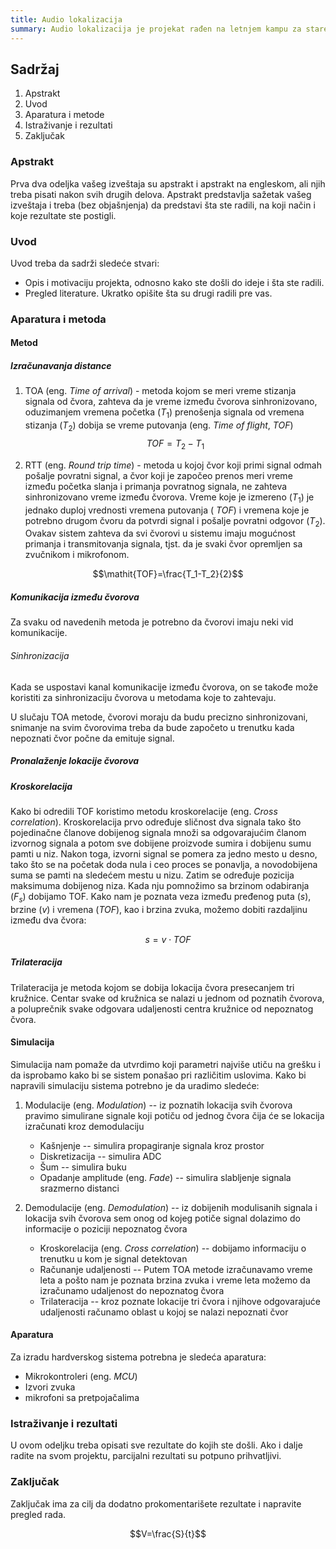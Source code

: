 ```yaml
---
title: Audio lokalizacija
summary: Audio lokalizacija je projekat rađen na letnjem kampu za stare polaznike 2022. godine od Lenke Vučković i Žarka Hajdera.
---
```

## Sadržaj

1. Apstrakt
2. Uvod
3. Aparatura i metode
4. Istraživanje i rezultati
5. Zaključak

### Apstrakt

Prva dva odeljka vašeg izveštaja su apstrakt i apstrakt na engleskom, ali njih treba pisati nakon svih drugih delova.
Apstrakt predstavlja sažetak vašeg izveštaja i treba (bez objašnjenja) da predstavi šta ste radili, na koji način i koje rezultate ste postigli.
<!---//ovo na kraju radimo --->
### Uvod
Uvod treba da sadrži sledeće stvari:
* Opis i motivaciju projekta, odnosno kako ste došli do ideje i šta ste radili.
* Pregled literature. Ukratko opišite šta su drugi radili pre vas.
<!---ovo isto kasnije--->

### Aparatura i metoda
#### Metod
##### Izračunavanja distance

1.  TOA (eng. _Time of arrival_) - metoda kojom se meri vreme stizanja signala od čvora, zahteva da je vreme između čvorova sinhronizovano, oduzimanjem vremena početka ($T_1$) prenošenja signala od vremena stizanja ($T_2$) dobija se vreme putovanja (eng. _Time of flight_, $\mathit{TOF}$) 
$$\mathit{TOF}= T_2-T_1$$
    

2. RTT (eng. _Round trip time_) - metoda u kojoj čvor koji primi signal odmah pošalje povratni signal, a čvor koji je započeo prenos meri vreme između početka slanja i primanja povratnog signala, ne zahteva sinhronizovano vreme između čvorova. 
Vreme koje je izmereno ($T_1$) je jednako duploj vrednosti vremena putovanja ( $TOF$) i vremena koje je potrebno drugom čvoru da potvrdi signal i pošalje povratni odgovor ($T_2$).
Ovakav sistem zahteva da svi čvorovi u sistemu imaju mogućnost primanja i transmitovanja signala, tjst. da je svaki čvor opremljen sa zvučnikom i mikrofonom. 

<!---T1 pocetak snimanja, -->
$$\mathit{TOF}=\frac{T_1-T_2}{2}$$

<!--- za rtt dodati neki grafik i objasnjenje za bip bip--->
##### Komunikacija između čvorova
<!--- Audio/ EM--->
<!--- medijumi po kojima mozemo da transferujemo podatke, kako mozemo da reusujemo sistem mikrofona i zvucnika ili bilo koji drugi dostupan na uređaju za gotov hardver/esp--->
Za svaku od navedenih metoda je potrebno da čvorovi imaju neki vid komunikacije.
<!--- dopisati sta mozemo da koristimo za komunikaciju--->
###### Sinhronizacija    
<!--- ova recenica kasnije, prvo objasnjenje i spomenut --->
Kada se uspostavi kanal komunikacije između čvorova, on se takođe može koristiti za sinhronizaciju čvorova u metodama koje to zahtevaju.
<!--- takodje ovde ostale ideje kao eksterna sinhronizacija kroz impuls, itd--->
U slučaju TOA metode, čvorovi moraju da budu precizno sinhronizovani, snimanje na svim čvorovima treba da bude započeto u trenutku kada nepoznati čvor počne da emituje signal.

<!--potrebna je precizna sinhronizacija čvorova koju možemo da ostvarimo ako koristimo --->

##### Pronalaženje lokacije čvorova
<!---trilateracija, spomenemo eventualno koje sve postoje-->

##### Kroskorelacija 
<!--- dopisati negde za refleksije,multipath i eho i kako uticu na merenja ukoliko zeznu --->
Kako bi odredili TOF koristimo metodu kroskorelacije  (eng. _Cross correlation_).
Kroskorelacija prvo određuje sličnost dva signala tako što pojedinačne članove dobijenog signala množi sa odgovarajućim članom izvornog signala a potom sve dobijene proizvode sumira i dobijenu sumu pamti u niz. 
Nakon toga, izvorni signal se pomera za jedno mesto u desno, tako što se na početak doda nula i ceo proces se ponavlja, a novodobijena suma se pamti na sledećem mestu u nizu. 
Zatim se određuje pozicija maksimuma dobijenog niza. Kada nju pomnožimo sa brzinom odabiranja ($F_s$) dobijamo TOF.
Kako nam je poznata veza između pređenog puta ($s$), brzine ($v$) i vremena ($\mathit{TOF}$), kao i brzina zvuka, možemo dobiti razdaljinu između dva čvora:

$$s = v \cdot \mathit{TOF}$$
##### Trilateracija 

Trilateracija je metoda kojom se dobija lokacija čvora presecanjem tri kružnice. 
Centar svake od kružnica se nalazi u jednom od poznatih čvorova, a poluprečnik svake odgovara udaljenosti centra kružnice od nepoznatog čvora.

#### Simulacija 
<!---ovde trenutno pise kako ide simulacija za TOA--->
Simulacija nam pomaže da utvrdimo koji parametri najviše utiču na grešku i da isprobamo kako bi se sistem ponašao pri različitim uslovima.
Kako bi napravili simulaciju sistema potrebno je da uradimo sledeće:
1.  Modulacije (eng. _Modulation_) -- iz poznatih lokacija svih čvorova pravimo simulirane signale koji potiču od jednog čvora čija će se lokacija izračunati kroz demodulaciju
    - Kašnjenje -- simulira propagiranje signala kroz prostor
    - Diskretizacija -- simulira ADC 
    - Šum -- simulira buku
    - Opadanje amplitude (eng. _Fade_) -- simulira slabljenje signala srazmerno distanci

2.  Demodulacije (eng. _Demodulation_) -- iz dobijenih modulisanih signala i lokacija svih čvorova sem onog od kojeg potiče signal dolazimo do informacije o poziciji nepoznatog čvora
    - Kroskorelacija (eng. _Cross correlation_) -- dobijamo informaciju o trenutku u kom je signal detektovan
    - Računanje udaljenosti -- Putem TOA metode izračunavamo vreme leta a pošto nam je poznata brzina zvuka i vreme leta možemo da izračunamo udaljenost do nepoznatog čvora
    - Trilateracija -- kroz poznate lokacije tri čvora i njihove odgovarajuće udaljenosti računamo oblast u kojoj se nalazi nepoznati čvor


#### Aparatura
Za izradu hardverskog sistema potrebna je sledeća aparatura:
* Mikrokontroleri (eng. _MCU_)
* Izvori zvuka
* mikrofoni sa pretpojačalima
<!--- 
za mcu o biranju kontrolera, potrebni parametri, sample rate, adc dma, rang ADC-a, atten, spiffs, memorija potrebna za cuvanje toga, zasto koristimo vise mikrokontrolera, nelinearnost ADC-a, greska adc-a, najbolje citava sekcija za ADC,itd itd ...

za izvore zvuka o opcijama, zvucnik vs piezo buzzer, 
aktivan vs pasivan piezo buzzer, rang na kojima proizvode najveci spl, rezonantna, zavisnost signala i mikrofona od ovoga

za mikrofone i pretpojacala prvo o mikrofonima, 
o 
pc - pc sistem isto raspisati, mozda premestiti mikrokontroleri u opcije za sisteme tjst nama treba samo izvor zvuka i mikrofon u teoriji a sad nesto treba to da snimi i pusti takođe

pretpojacala spojiti sa adc-om najbolje, seme, ono sto smo digitalizovali, itd, sve oko njih, potrebe za njima i njihove funkcije



takođe biranje signala, duzine, modulacije, frekvencija, sample rate itd itd isto u vezi sa ovim stvarima

za hardver oko esp-esp sistema takođe i napajanja, itd
filteri i uticaj suma, hardware vs software filtriranje

--->
<!---todo: softver (za pc-pc/ esp-esp)  --->


### Istraživanje i rezultati
<!---
parcijalne rezultate treba bolje izmeriti, labelirati i zapisati u 
---->
U ovom odeljku treba opisati sve rezultate do kojih ste došli. 
Ako i dalje radite na svom projektu, parcijalni rezultati su potpuno prihvatljivi.
### Zaključak
<!---
na kraju
--->
Zaključak ima za cilj da dodatno prokomentarišete rezultate i napravite pregled rada. 

$$V=\frac{S}{t}$$